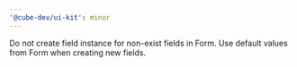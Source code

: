 ```yaml
---
'@cube-dev/ui-kit': minor
---
```


Do not create field instance for non-exist fields in Form. Use default values from Form when creating new fields.

